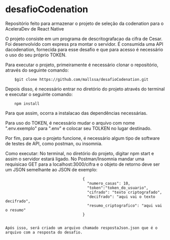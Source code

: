 # desafioCodenation
Repositório feito para armazenar o projeto de seleção da codenation para o AceleraDev de React Native 


O projeto consiste em um programa de descritografacao da cifra de Cesar. Foi desenvolvido com express pra montar o servidor.
É consumida uma API dacodenation, fornecida para esse desafio e que para acesso é necessário o uso do seu próprio TOKEN. 

Para executar o projeto, primeiramente é necessário clonar o repositório, através do seguinte comando:
        
        $git clone https://github.com/mallssa/desafioCodenation.git
        
Depois disso, é necessário entrar no diretório do projeto através do terminal e executar o seguinte comando:

        npm install
        
 Para que assim, ocorra a instalacao das dependências necessárias.


Para uso do TOKEN, é necessário mudar o arquivo com nome ".env.exemplo" para ".env" e colocar seu TOLKEN no lugar destinado.

Por fim, para que o projeto funcione, é necessário algum tipo de software de testes de API, como postman, ou insomnia.


Como executar:
    No terminal, no diretório do projeto, digitar npm start e assim o servidor estará ligado.
    No Postman/Insomnia mandar uma requisicao GET para a localhost:3000/cifra e o objeto de retorno deve ser um JSON semelhante
ao JSON de exemplo:


                                      {
                                        "numero_casas": 10,
                                        "token":"token_do_usuario",
                                        "cifrado": "texto criptografado",
                                        "decifrado": "aqui vai o texto decifrado",
                                        "resumo_criptografico": "aqui vai o resumo"
                                      }
                                      
                                      
    Após isso, será criado um arquivo chamado respostaJson.json que é o arquivo com a resposta do desafio.
